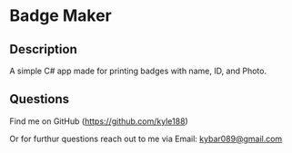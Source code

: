 # Badge Maker

## Description
A simple C# app made for printing badges with name, ID, and Photo.

## Questions

Find me on GitHub  (https://github.com/kyle188)

Or for furthur questions reach out to me via Email:   kybar089@gmail.com

